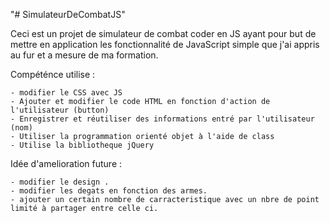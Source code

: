 "# SimulateurDeCombatJS" 

Ceci est un projet de simulateur de combat coder en JS ayant pour but de mettre en application les fonctionnalité de JavaScript simple que j'ai appris au fur et a mesure de ma formation.

Compéténce utilise :

    - modifier le CSS avec JS
    - Ajouter et modifier le code HTML en fonction d'action de l'utilisateur (button)
    - Enregistrer et réutiliser des informations entré par l'utilisateur (nom)
    - Utiliser la programmation orienté objet à l'aide de class
    - Utilise la bibliotheque jQuery


Idée d'amelioration future :

    - modifier le design .
    - modifier les degats en fonction des armes.
    - ajouter un certain nombre de carracteristique avec un nbre de point limité à partager entre celle ci.